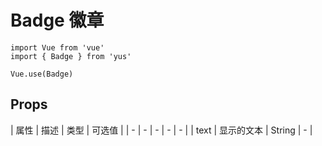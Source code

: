 # Badge 徽章

```JS
import Vue from 'vue'
import { Badge } from 'yus'

Vue.use(Badge)
```

## Props

| 属性 | 描述 | 类型 | 可选值 |
| - | - | - | - | - |
| text | 显示的文本 | String | - |
